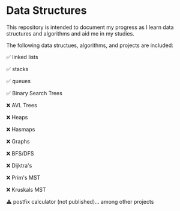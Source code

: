 # Data Structures
This repository is intended to document my progress as I learn data structures and algorithms and aid me in my studies.

The following data structues, algorithms, and projects are included:

✅ linked lists

✅ stacks

✅ queues

✅ Binary Search Trees

❌ AVL Trees

❌ Heaps

❌ Hasmaps

❌ Graphs

❌ BFS/DFS

❌ Dijktra's

❌ Prim's MST

❌ Kruskals MST

⚠️ postfix calculator (not published)... among other projects